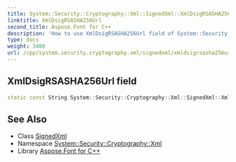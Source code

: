 ```yaml
---
title: System::Security::Cryptography::Xml::SignedXml::XmlDsigRSASHA256Url field
linktitle: XmlDsigRSASHA256Url
second_title: Aspose.Font for C++
description: 'How to use XmlDsigRSASHA256Url field of System::Security::Cryptography::Xml::SignedXml class in C++.'
type: docs
weight: 3400
url: /cpp/system.security.cryptography.xml/signedxml/xmldsigrsasha256url/
---
```

## XmlDsigRSASHA256Url field




```cpp
static const String System::Security::Cryptography::Xml::SignedXml::XmlDsigRSASHA256Url
```

## See Also

* Class [SignedXml](../)
* Namespace [System::Security::Cryptography::Xml](../../)
* Library [Aspose.Font for C++](../../../)
